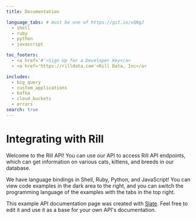 ```yaml
---
title: Documentation

language_tabs: # must be one of https://git.io/vQNgJ
  - shell
  - ruby
  - python
  - javascript

toc_footers:
  - <a href='#'>Sign Up for a Developer Key</a>
  - <a href='https://rilldata.com'>Rill Data, Inc</a>

includes:
  - big_query
  - custom_applications
  - kafka
  - cloud_buckets
  - errors
search: true
---
```


# Integrating with Rill

Welcome to the Rill API! You can use our API to access Rill API endpoints, which can get information on various cats, kittens, and breeds in our database.

We have language bindings in Shell, Ruby, Python, and JavaScript! You can view code examples in the dark area to the right, and you can switch the programming language of the examples with the tabs in the top right.

This example API documentation page was created with [Slate](https://github.com/slatedocs/slate). Feel free to edit it and use it as a base for your own API's documentation.
